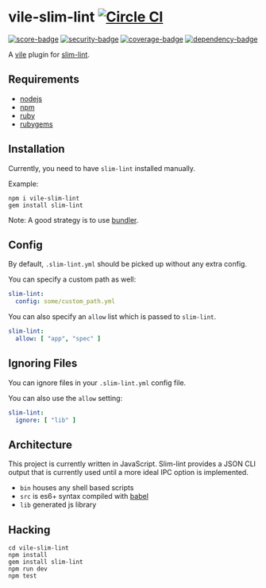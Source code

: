 # vile-slim-lint [![Circle CI](https://circleci.com/gh/brentlintner/vile-slim-lint.svg?style=svg&circle-token=1f9abaf70a595024e47e9f5163e4bc7cca2a4fad)](https://circleci.com/gh/brentlintner/vile-slim-lint)

[![score-badge](http://joffrey-baratheon.herokuapp.com/brentlintner/vile-slim-lint/badges/score?token=9Gu6poQq8zVoeGTszNUR)](http://joffrey-baratheon.herokuapp.com/brentlintner/vile-slim-lint) [![security-badge](http://joffrey-baratheon.herokuapp.com/brentlintner/vile-slim-lint/badges/security?token=9Gu6poQq8zVoeGTszNUR)](http://joffrey-baratheon.herokuapp.com/brentlintner/vile-slim-lint) [![coverage-badge](http://joffrey-baratheon.herokuapp.com/brentlintner/vile-slim-lint/badges/coverage?token=9Gu6poQq8zVoeGTszNUR)](http://joffrey-baratheon.herokuapp.com/brentlintner/vile-slim-lint) [![dependency-badge](http://joffrey-baratheon.herokuapp.com/brentlintner/vile-slim-lint/badges/dependency?token=9Gu6poQq8zVoeGTszNUR)](http://joffrey-baratheon.herokuapp.com/brentlintner/vile-slim-lint)

A [vile](http://github.com/brentlintner/vile) plugin for
[slim-lint](https://github.com/sds/slim-lint).

## Requirements

- [nodejs](http://nodejs.org)
- [npm](http://npmjs.org)
- [ruby](http://ruby-lang.org)
- [rubygems](http://rubygems.org)

## Installation

Currently, you need to have `slim-lint` installed manually.

Example:

    npm i vile-slim-lint
    gem install slim-lint

Note: A good strategy is to use [bundler](http://bundler.io).

## Config

By default, `.slim-lint.yml` should be picked up without any
extra config.

You can specify a custom path as well:

```yml
slim-lint:
  config: some/custom_path.yml
```

You can also specify an `allow` list which is passed to `slim-lint`.

```yml
slim-lint:
  allow: [ "app", "spec" ]
```

## Ignoring Files

You can ignore files in your `.slim-lint.yml` config file.

You can also use the `allow` setting:

```yml
slim-lint:
  ignore: [ "lib" ]
```

## Architecture

This project is currently written in JavaScript. Slim-lint provides
a JSON CLI output that is currently used until a more ideal
IPC option is implemented.

- `bin` houses any shell based scripts
- `src` is es6+ syntax compiled with [babel](https://babeljs.io)
- `lib` generated js library

## Hacking

    cd vile-slim-lint
    npm install
    gem install slim-lint
    npm run dev
    npm test
